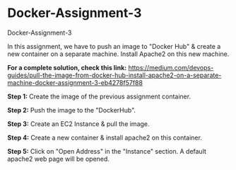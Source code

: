 # Docker-Assignment-3
Docker-Assignment-3

In this assignment, we have to push an image to "Docker Hub" & create a new container on a separate machine. Install Apache2 on this new machine.

**For a complete solution, check this link:** https://medium.com/devops-guides/pull-the-image-from-docker-hub-install-apache2-on-a-separate-machine-docker-assignment-3-eb4278f57f88

**Step 1:** Create the image of the previous assignment container. 

**Step 2:** Push the image to the "DockerHub".

**Step 3:** Create an EC2 Instance & pull the image. 

**Step 4:** Create a new container & install apache2 on this container.

**Step 5:** Click on "Open Address" in the "Instance" section. A default apache2 web page will be opened.
